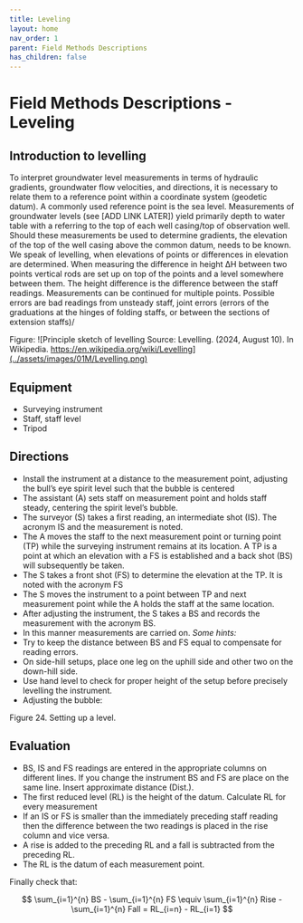 ```yaml
---
title: Leveling
layout: home
nav_order: 1
parent: Field Methods Descriptions
has_children: false
---
```


<script
  src="https://cdn.mathjax.org/mathjax/latest/MathJax.js?config=TeX-AMS-MML_HTMLorMML"
  type="text/javascript">
</script>

# Field Methods Descriptions - **Leveling**

## Introduction to levelling
To interpret groundwater level measurements in terms of hydraulic gradients, groundwater flow velocities, and directions, it is necessary to relate them to a reference point within a coordinate system (geodetic datum). A commonly used reference point is the sea level. Measurements of groundwater levels (see [ADD LINK LATER]) yield primarily depth to water table with a referring to the top of each well casing/top of observation well. Should these measurements be used to determine gradients, the elevation of the top of the well casing above the common datum, needs to be known.
We speak of levelling, when elevations of points or differences in elevation are determined. When measuring the difference in height ΔH between two points vertical rods are set up on top of the points and a level somewhere between them. The height difference is the difference between the staff readings. Measurements can be continued for multiple points. Possible errors are bad readings from unsteady staff, joint errors (errors of the graduations at the hinges of folding staffs, or between the sections of extension staffs)/
 
Figure: ![Principle sketch of levelling Source: Levelling. (2024, August 10). In Wikipedia. https://en.wikipedia.org/wiki/Levelling](../assets/images/01M/Levelling.png)

## Equipment
* Surveying instrument
* Staff, staff level
* Tripod
## Directions
* Install the instrument at a distance to the measurement point, adjusting the bull’s eye spirit level such that the bubble is centered
* The assistant (A) sets staff on measurement point and holds staff steady, centering the spirit level’s bubble.
* The surveyor (S) takes a first reading, an intermediate shot (IS). The acronym IS and the measurement is noted.
* The A moves the staff to the next measurement point or turning point (TP) while the surveying instrument remains at its location. A TP is a point at which an elevation with a FS is established and a back shot (BS) will subsequently be taken.
* The S takes a front shot (FS) to determine the elevation at the TP. It is noted with the acronym FS
* The S moves the instrument to a point between TP and next measurement point while the A holds the staff at the same location.
* After adjusting the instrument, the S takes a BS and records the measurement with the acronym BS.
* In this manner measurements are carried on.
_Some hints:_
* Try to keep the distance between BS and FS equal to compensate for reading errors.
* On side-hill setups, place one leg on the uphill side and other two on the down-hill side.
* Use hand level to check for proper height of the setup before precisely levelling the instrument.
* Adjusting the bubble:

 
Figure 24. Setting up a level.

## Evaluation
* BS, IS and FS readings are entered in the appropriate columns on different lines. If you change the instrument BS and FS are place on the same line. Insert approximate distance (Dist.).
* The first reduced level (RL) is the height of the datum. Calculate RL for every measurement
* If an IS or FS is smaller than the immediately preceding staff reading then the difference between the two readings is placed in the rise column and vice versa.
* A rise is added to the preceding RL and a fall is subtracted from the preceding RL.
* The RL is the datum of each measurement point. 

Finally check that:

$$ \sum_{i=1}^{n} BS - \sum_{i=1}^{n} FS \equiv \sum_{i=1}^{n} Rise - \sum_{i=1}^{n} Fall = RL_{i=n} - RL_{i=1} $$
